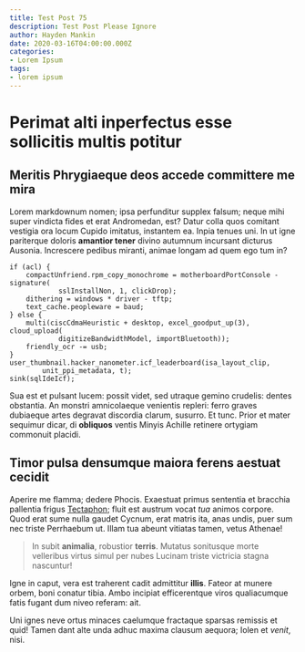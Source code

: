 ```yaml
---
title: Test Post 75
description: Test Post Please Ignore
author: Hayden Mankin
date: 2020-03-16T04:00:00.000Z
categories:
- Lorem Ipsum
tags:
- lorem ipsum
---
```


# Perimat alti inperfectus esse sollicitis multis potitur

## Meritis Phrygiaeque deos accede committere me mira

Lorem markdownum nomen; ipsa perfunditur supplex falsum; neque mihi super
vindicta fides et erat Andromedan, est? Datur colla quos comitant vestigia ora
locum Cupido imitatus, instantem ea. Inpia tenues uni. In ut igne pariterque
doloris **amantior tener** divino autumnum incursant dicturus Ausonia.
Increscere pedibus miranti, animae longam ad quem ego tum in?

```
if (acl) {
    compactUnfriend.rpm_copy_monochrome = motherboardPortConsole - signature(
            sslInstallNon, 1, clickDrop);
    dithering = windows * driver - tftp;
    text_cache.peopleware = baud;
} else {
    multi(ciscCdmaHeuristic + desktop, excel_goodput_up(3), cloud_upload(
            digitizeBandwidthModel, importBluetooth));
    friendly_ocr -= usb;
}
user_thumbnail.hacker_nanometer.icf_leaderboard(isa_layout_clip,
        unit_ppi_metadata, t);
sink(sqlIdeIcf);
```

Sua est et pulsant lucem: possit videt, sed utraque gemino crudelis: dentes
obstantia. An monstri amnicolaeque venientis repleri: ferro graves dubiaeque
artes degravat discordia clarum, susurro. Et tunc. Prior et mater sequimur
dicar, di **obliquos** ventis Minyis Achille retinere ortygiam commonuit
placidi.

## Timor pulsa densumque maiora ferens aestuat cecidit

Aperire me flamma; dedere Phocis. Exaestuat primus sententia et bracchia
pallentia frigus [Tectaphon](http://memoresarma.org/derigere.php); fluit est
austrum vocat *tua* animos corpore. Quod erat sume nulla gaudet Cycnum, erat
matris ita, anas undis, puer sum nec triste Perrhaebum ut. Illam tua abeunt
vitiatas tamen, vetus Athenae!

> In subit **animalia**, robustior **terris**. Mutatus sonitusque morte
> velleribus virtus simul per nubes Lucinam triste victricia stagna nascuntur!

Igne in caput, vera est traherent cadit admittitur **illis**. Fateor at munere
orbem, boni conatur tibia. Ambo incipiat efficerentque viros qualiacumque fatis
fugant dum niveo referam: ait.

Uni ignes neve ortus minaces caelumque fractaque sparsas remissis et quid! Tamen
dant alte unda adhuc maxima clausum aequora; Iolen et *venit*, nisi.
